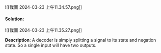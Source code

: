 
![[截圖 2024-03-23 上午11.34.57.png]]

#### Solution: 

![[截圖 2024-03-23 上午11.35.27.png]]

**Description:**
A decoder is simply splitting a signal to its state and negation state. 
So a single input will have two outputs. 
